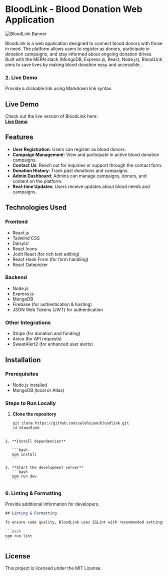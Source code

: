 # BloodLink - Blood Donation Web Application

![BloodLink Banner](https://i.ibb.co.com/W4XX5rRN/Screenshot-13.png)

BloodLink is a web application designed to connect blood donors with those in need. The platform allows users to register as donors, participate in donation campaigns, and stay informed about ongoing donation drives. Built with the MERN stack (MongoDB, Express.js, React, Node.js), BloodLink aims to save lives by making blood donation easy and accessible.

### 2. **Live Demo**

Provide a clickable link using Markdown link syntax.

## Live Demo

Check out the live version of BloodLink here:  
**[Live Demo](https://blood-link-5aac0.web.app/)**

## Features

- **User Registration**: Users can register as blood donors.
- **Campaign Management**: View and participate in active blood donation campaigns.
- **Contact Us**: Reach out for inquiries or support through the contact form.
- **Donation History**: Track past donations and campaigns.
- **Admin Dashboard**: Admins can manage campaigns, donors, and content on the platform.
- **Real-time Updates**: Users receive updates about blood needs and campaigns.

## Technologies Used

### Frontend

- React.js
- Tailwind CSS
- DaisyUI
- React Icons
- Jodit React (for rich text editing)
- React Hook Form (for form handling)
- React Datepicker

### Backend

- Node.js
- Express.js
- MongoDB
- Firebase (for authentication & hosting)
- JSON Web Tokens (JWT) for authentication

### Other Integrations

- Stripe (for donation and funding)
- Axios (for API requests)
- SweetAlert2 (for enhanced user alerts)

## Installation

### Prerequisites

- Node.js installed
- MongoDB (local or Atlas)

### Steps to Run Locally

1. **Clone the repository**
   ```bash
   git clone https://github.com/salehsiam/bloodlink.git
   cd bloodlink
   ```

````

2. **Install dependencies**

   ```bash
   npm install
   ```

3. **Start the development server**
   ```bash
   npm run dev
   ```

````

### 6. **Linting & Formatting**

Provide additional information for developers.

````md
## Linting & Formatting

To ensure code quality, BloodLink uses ESLint with recommended settings. Run the following command to lint the project:

```bash
npm run lint
```
````

## License

This project is licensed under the MIT License.
